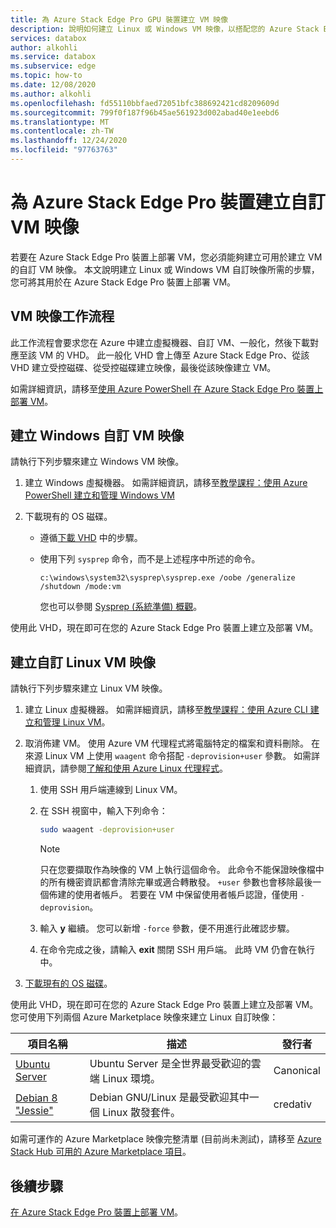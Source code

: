 ```yaml
---
title: 為 Azure Stack Edge Pro GPU 裝置建立 VM 映像
description: 說明如何建立 Linux 或 Windows VM 映像，以搭配您的 Azure Stack Edge Pro GPU 裝置使用。
services: databox
author: alkohli
ms.service: databox
ms.subservice: edge
ms.topic: how-to
ms.date: 12/08/2020
ms.author: alkohli
ms.openlocfilehash: fd55110bbfaed72051bfc388692421cd8209609d
ms.sourcegitcommit: 799f0f187f96b45ae561923d002abad40e1eebd6
ms.translationtype: MT
ms.contentlocale: zh-TW
ms.lasthandoff: 12/24/2020
ms.locfileid: "97763763"
---
```

# <a name="create-custom-vm-images-for-your-azure-stack-edge-pro-device"></a>為 Azure Stack Edge Pro 裝置建立自訂 VM 映像

<!--[!INCLUDE [applies-to-skus](../../includes/azure-stack-edge-applies-to-all-sku.md)]-->

若要在 Azure Stack Edge Pro 裝置上部署 VM，您必須能夠建立可用於建立 VM 的自訂 VM 映像。 本文說明建立 Linux 或 Windows VM 自訂映像所需的步驟，您可將其用於在 Azure Stack Edge Pro 裝置上部署 VM。

## <a name="vm-image-workflow"></a>VM 映像工作流程

此工作流程會要求您在 Azure 中建立虛擬機器、自訂 VM、一般化，然後下載對應至該 VM 的 VHD。 此一般化 VHD 會上傳至 Azure Stack Edge Pro、從該 VHD 建立受控磁碟、從受控磁碟建立映像，最後從該映像建立 VM。   

如需詳細資訊，請移至[使用 Azure PowerShell 在 Azure Stack Edge Pro 裝置上部署 VM](azure-stack-edge-gpu-deploy-virtual-machine-powershell.md)。


## <a name="create-a-windows-custom-vm-image"></a>建立 Windows 自訂 VM 映像

請執行下列步驟來建立 Windows VM 映像。

1. 建立 Windows 虛擬機器。 如需詳細資訊，請移至[教學課程：使用 Azure PowerShell 建立和管理 Windows VM](../virtual-machines/windows/tutorial-manage-vm.md)

2. 下載現有的 OS 磁碟。

    - 遵循[下載 VHD](../virtual-machines/windows/download-vhd.md) 中的步驟。

    - 使用下列 `sysprep` 命令，而不是上述程序中所述的命令。
    
        `c:\windows\system32\sysprep\sysprep.exe /oobe /generalize /shutdown /mode:vm`
   
       您也可以參閱 [Sysprep (系統準備) 概觀](/windows-hardware/manufacture/desktop/sysprep--system-preparation--overview)。

使用此 VHD，現在即可在您的 Azure Stack Edge Pro 裝置上建立及部署 VM。

## <a name="create-a-linux-custom-vm-image"></a>建立自訂 Linux VM 映像

請執行下列步驟來建立 Linux VM 映像。

1. 建立 Linux 虛擬機器。 如需詳細資訊，請移至[教學課程：使用 Azure CLI 建立和管理 Linux VM](../virtual-machines/linux/tutorial-manage-vm.md)。

1. 取消佈建 VM。 使用 Azure VM 代理程式將電腦特定的檔案和資料刪除。 在來源 Linux VM 上使用 `waagent` 命令搭配 `-deprovision+user` 參數。 如需詳細資訊，請參閱[了解和使用 Azure Linux 代理程式](../virtual-machines/extensions/agent-linux.md)。

    1. 使用 SSH 用戶端連線到 Linux VM。
    2. 在 SSH 視窗中，輸入下列命令：
       
        ```bash
        sudo waagent -deprovision+user
        ```
       > [!NOTE]
       > 只在您要擷取作為映像的 VM 上執行這個命令。 此命令不能保證映像檔中的所有機密資訊都會清除完畢或適合轉散發。 `+user` 參數也會移除最後一個佈建的使用者帳戶。 若要在 VM 中保留使用者帳戶認證，僅使用 `-deprovision`。
     
    3. 輸入 **y** 繼續。 您可以新增 `-force` 參數，便不用進行此確認步驟。
    4. 在命令完成之後，請輸入 **exit** 關閉 SSH 用戶端。  此時 VM 仍會在執行中。


1. [下載現有的 OS 磁碟](../virtual-machines/linux/download-vhd.md)。

使用此 VHD，現在即可在您的 Azure Stack Edge Pro 裝置上建立及部署 VM。 您可使用下列兩個 Azure Marketplace 映像來建立 Linux 自訂映像：

|項目名稱  |描述  |發行者  |
|---------|---------|---------|
|[Ubuntu Server](https://azuremarketplace.microsoft.com/marketplace/apps/canonical.ubuntuserver) |Ubuntu Server 是全世界最受歡迎的雲端 Linux 環境。|Canonical|
|[Debian 8 "Jessie"](https://azuremarketplace.microsoft.com/marketplace/apps/credativ.debian) |Debian GNU/Linux 是最受歡迎其中一個 Linux 散發套件。     |credativ|

如需可運作的 Azure Marketplace 映像完整清單 (目前尚未測試)，請移至 [Azure Stack Hub 可用的 Azure Marketplace 項目](/azure-stack/operator/azure-stack-marketplace-azure-items?view=azs-1910)。


## <a name="next-steps"></a>後續步驟

[在 Azure Stack Edge Pro 裝置上部署 VM](azure-stack-edge-gpu-deploy-virtual-machine-powershell.md)。